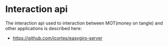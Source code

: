 # Interaction api
The interaction api used to interaction between MOT(money on tangle)
and other applications is described here:

* https://github.com/jcortes/easygiro-server


